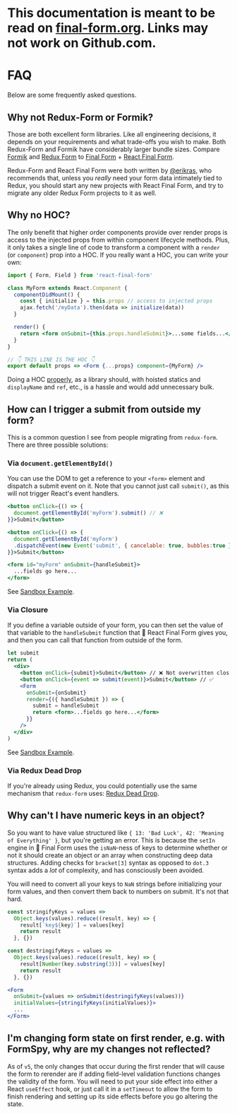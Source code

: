 # This documentation is meant to be read on [final-form.org](https://final-form.org/docs/react-final-form/faq). Links may not work on Github.com.

# FAQ

Below are some frequently asked questions.

## Why not Redux-Form or Formik?

Those are both excellent form libraries. Like all engineering decisions, it depends on your requirements and what trade-offs you wish to make. Both Redux-Form and Formik have considerably larger bundle sizes. Compare [Formik](https://bundlephobia.com/result?p=formik) and [Redux Form](https://bundlephobia.com/result?p=redux-form) to [Final Form](https://bundlephobia.com/result?p=final-form) + [React Final Form](https://bundlephobia.com/result?p=react-final-form).

Redux-Form and React Final Form were both written by [@erikras](https://twitter.com/erikras), who recommends that, unless you _really_ need your form data intimately tied to Redux, you should start any new projects with React Final Form, and try to migrate any older Redux Form projects to it as well.

## Why no HOC?

The only benefit that higher order components provide over render props is access to the injected props from within component lifecycle methods. Plus, it only takes a single line of code to transform a component with a `render` (or `component`) prop into a HOC. If you really want a HOC, you can write your own:

```jsx
import { Form, Field } from 'react-final-form'

class MyForm extends React.Component {
  componentDidMount() {
    const { initialize } = this.props // access to injected props
    ajax.fetch('/myData').then(data => initialize(data))
  }

  render() {
    return <form onSubmit={this.props.handleSubmit}>...some fields...</form>
  }
}

// 👇 THIS LINE IS THE HOC 👇
export default props => <Form {...props} component={MyForm} />
```

Doing a HOC
[properly](https://github.com/ReactTraining/react-router/blob/master/packages/react-router/modules/withRouter.js),
as a library should, with hoisted statics and `displayName` and `ref`, etc., is
a hassle and would add unnecessary bulk.

## How can I trigger a submit from outside my form?

This is a common question I see from people migrating from `redux-form`. There
are three possible solutions:

### Via `document.getElementById()`

You can use the DOM to get a reference to your `<form>` element and dispatch a
submit event on it. Note that you cannot just call `submit()`, as this will not
trigger React's event handlers.

```jsx
<button onClick={() => {
  document.getElementById('myForm').submit() // ❌
}}>Submit</button>

<button onClick={() => {
  document.getElementById('myForm')
  .dispatchEvent(new Event('submit', { cancelable: true, bubbles:true })) // ✅
}}>Submit</button>

<form id="myForm" onSubmit={handleSubmit}>
  ...fields go here...
</form>
```

See [Sandbox Example](https://codesandbox.io/s/1y7noyrlmq).

### Via Closure

If you define a variable outside of your form, you can then set the value of
that variable to the `handleSubmit` function that 🏁 React Final Form gives you,
and then you can call that function from outside of the form.

```jsx
let submit
return (
  <div>
    <button onClick={submit}>Submit</button> // ❌ Not overwritten closure value
    <button onClick={event => submit(event)}>Submit</button> // ✅
    <Form
      onSubmit={onSubmit}
      render={({ handleSubmit }) => {
        submit = handleSubmit
        return <form>...fields go here...</form>
      }}
    />
  </div>
)
```

See [Sandbox Example](https://codesandbox.io/s/1y7noyrlmq).

### Via Redux Dead Drop

If you're already using Redux, you could potentially use the same mechanism that
`redux-form` uses:
[Redux Dead Drop](https://medium.com/@erikras/redux-dead-drop-1b9573705bec).

## Why can't I have numeric keys in an object?

So you want to have value structured like `{ 13: 'Bad Luck', 42: 'Meaning of Everything' }`, but you're getting an error. This is because the `setIn` engine in 🏁 Final Form uses the `isNaN`-ness of keys to determine whether or not it should create an object or an array when constructing deep data structures. Adding checks for `bracket[3]` syntax as opposed to `dot.3` syntax adds a _lot_ of complexity, and has consciously been avoided.

You will need to convert all your keys to `NaN` strings before initializing your form values, and then convert them back to numbers on submit. It's not that hard.

```jsx
const stringifyKeys = values =>
  Object.keys(values).reduce((result, key) => {
    result[`key${key}`] = values[key]
    return result
  }, {})

const destringifyKeys = values =>
  Object.keys(values).reduce((result, key) => {
    result[Number(key.substring(3))] = values[key]
    return result
  }, {})

<Form
  onSubmit={values => onSubmit(destringifyKeys(values))}
  initialValues={stringifyKeys(initialValues)}>
  ...
</Form>
```

## I'm changing form state on first render, e.g. with FormSpy, why are my changes not reflected?

As of `v5`, the only changes that occur during the first render that will cause the form to rerender are if adding field-level validation functions changes the validity of the form. You will need to put your side effect into either a React `useEffect` hook, or just call it in a `setTimeout` to allow the form to finish rendering and setting up its side effects before you go altering the state.
